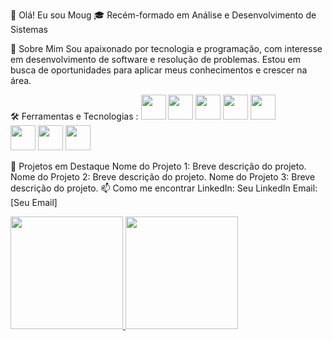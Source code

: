 👋 Olá! Eu sou Moug
🎓 Recém-formado em Análise e Desenvolvimento de Sistemas

💼 Sobre Mim
Sou apaixonado por tecnologia e programação, com interesse em desenvolvimento de software e resolução de problemas. Estou em busca de oportunidades para aplicar meus conhecimentos e crescer na área.

🛠️ Ferramentas e Tecnologias :
            <img src="https://cdn.jsdelivr.net/gh/devicons/devicon@latest/icons/javascript/javascript-plain.svg" width="40" height="40" /> 
            <img src="https://cdn.jsdelivr.net/gh/devicons/devicon@latest/icons/html5/html5-original-wordmark.svg" width="40" height="40"/> 
            <img src="https://cdn.jsdelivr.net/gh/devicons/devicon@latest/icons/css3/css3-original-wordmark.svg" width="40" height="40"/> 
            <img src="https://cdn.jsdelivr.net/gh/devicons/devicon@latest/icons/typescript/typescript-original.svg" width="40" height="40"/> 
            <img src="https://cdn.jsdelivr.net/gh/devicons/devicon@latest/icons/java/java-original-wordmark.svg" width="40" height="40"/>  
            <img src="https://cdn.jsdelivr.net/gh/devicons/devicon@latest/icons/nodejs/nodejs-original-wordmark.svg" width="40" height="40"/> 
            <img src="https://cdn.jsdelivr.net/gh/devicons/devicon@latest/icons/git/git-original-wordmark.svg" width="40" height="40"/> 
            <img src="https://cdn.jsdelivr.net/gh/devicons/devicon@latest/icons/python/python-original-wordmark.svg" width="40" height="40"/>
          
          
          
          
          
          
          
            
          
          
           
          
🌟 Projetos em Destaque
Nome do Projeto 1: Breve descrição do projeto.
Nome do Projeto 2: Breve descrição do projeto.
Nome do Projeto 3: Breve descrição do projeto.
📫 Como me encontrar
LinkedIn: Seu LinkedIn
Email: [Seu Email]


<div>
<a href="https://github.com/Im-Moug">
<img loading="lazy" height="180em" src="https://github-readme-stats.vercel.app/api/top-langs/?username=seu-usuário-aqui&layout=compact&langs_count=7&theme=dracula"/>
<img loading="lazy" height="180em" src="https://github-readme-stats.vercel.app/api?username=seu-usuário-aqui&show_icons=true&theme=dracula&include_all_commits=true&count_private=true"/>
</div>
